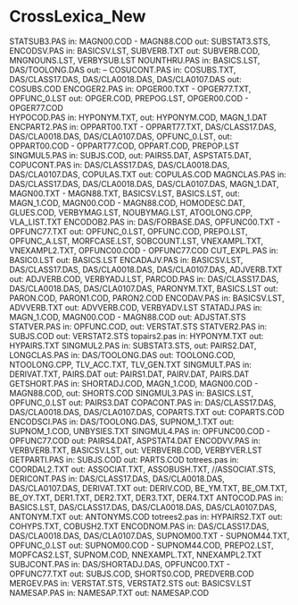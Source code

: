 # CrossLexica_New

STATSUB3.PAS 
	in: MAGN00.COD - MAGN88.COD
	out: SUBSTAT3.STS, 
ENCODSV.PAS
	in: BASICSV.LST, SUBVERB.TXT
	out: SUBVERB.COD, MNGNOUNS.LST, VERBYSUB.LST
NOUNTHRU.PAS
	in: BASICS.LST, DAS/TOOLONG.DAS
	out: –
COSUCONT.PAS
	in: COSUBS.TXT, DAS/CLASS17.DAS, DAS/CLA0018.DAS, DAS/CLA0107.DAS
	out: COSUBS.COD 
ENCOGER2.PAS
	in: OPGER00.TXT - OPGER77.TXT, OPFUNC_0.LST
	out: OPGER.COD, PREPOG.LST, OPGER00.COD - OPGER77.COD 	
HYPOCOD.PAS
	in: HYPONYM.TXT, 
	out: HYPONYM.COD, MAGN_1.DAT
ENCPART2.PAS
	in: OPPART00.TXT - OPPART77.TXT, DAS/CLASS17.DAS, DAS/CLA0018.DAS, DAS/CLA0107.DAS, OPFUNC_0.LST,
	out: OPPART00.COD - OPPART77.COD, OPPART.COD, PREPOP.LST
SINGMUL5.PAS
	in: SUBJS.COD, 
	out: PAIRS5.DAT, ASPSTAT5.DAT, 
COPUCONT.PAS
	in: DAS/CLASS17.DAS, DAS/CLA0018.DAS, DAS/CLA0107.DAS, COPULAS.TXT
	out: COPULAS.COD
MAGNCLAS.PAS
	in: DAS/CLASS17.DAS, DAS/CLA0018.DAS, DAS/CLA0107.DAS, MAGN_1.DAT, MAGN00.TXT - MAGN88.TXT, BASICSV.LST, BASICS.LST, 
	out: MAGN_1.COD, MAGN00.COD - MAGN88.COD, HOMODESC.DAT, GLUES.COD, VERBYMAG.LST,  NOUBYMAG.LST, ATOOLONG.CPP,  VLA_LIST.TXT
ENCODOB2.PAS
	in: DAS/FORBASE.DAS, OPFUNC00.TXT - OPFUNC77.TXT
	out: OPFUNC_0.LST, OPFUNC.COD, PREPO.LST, OPFUNC_A.LST, MORFCASE.LST, SOBCOUNT.LST, VNEXAMPL.TXT, VNEXAMPL2.TXT, OPFUNC00.COD - OPFUNC77.COD
CUT_EXPL.PAS
	in: BASIC0.LST
	out: BASICS.LST
ENCADAJV.PAS
	in: BASICSV.LST, DAS/CLASS17.DAS, DAS/CLA0018.DAS, DAS/CLA0107.DAS, ADJVERB.TXT
	out: ADJVERB.COD, VERBYADJ.LST, 
PARCOD.PAS
	in: DAS/CLASS17.DAS, DAS/CLA0018.DAS, DAS/CLA0107.DAS, PARONYM.TXT, BASICS.LST
	out: PARON.COD, PARON1.COD, PARON2.COD
ENCODAV.PAS
	in: BASICSV.LST, ADVVERB.TXT
	out: ADVVERB.COD, VERBYADV.LST
STATADJ.PAS
	in: MAGN_1.COD, MAGN00.COD - MAGN88.COD
	out: ADJSTAT.STS
STATVER.PAS
	in: OPFUNC.COD, 
	out: VERSTAT.STS
STATVER2.PAS
	in: SUBJS.COD
	out: VERSTAT2.STS
topairs2.pas
	in: HYPONYM.TXT
	out: HYPAIRS.TXT
SINGMUL2.PAS
	in: SUBSTAT3.STS, 
	out: PAIRS2.DAT, 
LONGCLAS.PAS
	in: DAS/TOOLONG.DAS
	out: TOOLONG.COD, NTOOLONG.CPP, TLV_ACC.TXT, TLV_GEN.TXT
SINGMULT.PAS
	in: DERIVAT.TXT, PAIRS.DAT
	out: PAIRS1.DAT, PAIRV.DAT, PAIRS.DAT
GETSHORT.PAS
	in: SHORTADJ.COD, MAGN_1.COD, MAGN00.COD - MAGN88.COD,
	out: SHORTS.COD
SINGMUL3.PAS
	in: BASICS.LST, OPFUNC_0.LST
	out: PAIRS3.DAT
COPACONT.PAS
	in: DAS/CLASS17.DAS, DAS/CLA0018.DAS, DAS/CLA0107.DAS, COPARTS.TXT
	out: COPARTS.COD
ENCODSCI.PAS
	in: DAS/TOOLONG.DAS, SUPNOM_1.TXT
	out: SUPNOM_1.COD, UNBYSIES.TXT
SINGMUL4.PAS
	in: OPFUNC00.COD - OPFUNC77.COD
	out: PAIRS4.DAT, ASPSTAT4.DAT
ENCODVV.PAS
	in: VERBVERB.TXT, BASICSV.LST, 
	out: VERBVERB.COD, VERBYVER.LST
GETPARTI.PAS
	in: SUBJS.COD
	out: PARTS.COD
totrees.pas
	in: COORDAL2.TXT
	out: ASSOCIAT.TXT, ASSOBUSH.TXT, //ASSOCIAT.STS, 
DERICONT.PAS
	in: DAS/CLASS17.DAS, DAS/CLA0018.DAS, DAS/CLA0107.DAS, DERIVAT.TXT
	out: DERIV.COD, BE_YM.TXT, BE_OM.TXT, BE_OY.TXT, DER1.TXT, DER2.TXT, DER3.TXT, DER4.TXT
ANTOCOD.PAS
	in: BASICS.LST, DAS/CLASS17.DAS, DAS/CLA0018.DAS, DAS/CLA0107.DAS, ANTONYM.TXT 
	out: ANTONYMS.COD
totrees2.pas
	in: HYPAIRS2.TXT
	out: COHYPS.TXT, COBUSH2.TXT
ENCODNOM.PAS
	in: DAS/CLASS17.DAS, DAS/CLA0018.DAS, DAS/CLA0107.DAS, SUPNOM00.TXT - SUPNOM44.TXT, OPFUNC_0.LST
	out: SUPNOM00.COD - SUPNOM44.COD, PREPO2.LST, MOPFCAS2.LST, SUPNOM.COD, NNEXAMPL.TXT, NNEXAMPL2.TXT
SUBJCONT.PAS
	in: DAS/SHORTADJ.DAS, OPFUNC00.TXT - OPFUNC77.TXT
	out: SUBJS.COD, SHORTS0.COD, PREDVERB.COD
MERGEV.PAS
	in: VERSTAT.STS, VERSTAT2.STS
	out: BASICSV.LST
NAMESAP.PAS
	in: NAMESAP.TXT
	out: NAMESAP.COD

